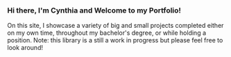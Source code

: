 ### Hi there, I'm Cynthia and Welcome to my Portfolio!
On this site, I showcase a variety of big and small projects completed either on my own time, throughout my bachelor's degree, or while holding a position. 
Note: this library is a still a work in progress but please feel free to look around!


<!---
cynthiaagbekodo/cynthiaagbekodo is a ✨ special ✨ repository because its `README.md` (this file) appears on your GitHub profile.
You can click the Preview link to take a look at your changes.
--->
